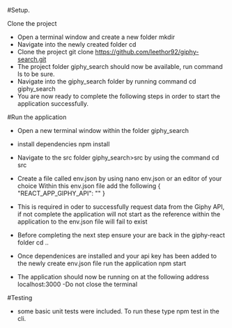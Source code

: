 #Setup.

Clone the project

* Open a terminal window and create a new folder mkdir <foldername>
* Navigate into the newly created folder cd <foldername>
* Clone the project git clone https://github.com/leethor92/giphy-search.git
* The project folder giphy_search should now be available, run command ls to be sure.
* Navigate into the giphy_search folder by running command cd giphy_search
* You are now ready to complete the following steps in order to start the application successfully.

#Run the application

* Open a new terminal window within the folder giphy_search

* install dependencies npm install

* Navigate to the src folder giphy_search>src by using the command cd src

* Create a file called env.json by using nano env.json or an editor of your choice
Within this env.json file add the following
{
  "REACT_APP_GIPHY_API": "<Enter your gihpy api>"
}
* This is required in oder to successfully request data from the Giphy API, if not complete the application will not start as the reference within the application to the env.json file will fail to exist

* Before completing the next step ensure your are back in the giphy-react folder cd ..

* Once dependenices are installed and your api key has been added to the newly create env.json file run the application npm start

* The application should now be running on at the following address localhost:3000 -Do not close the terminal

#Testing
* some basic unit tests were included. To run these type npm test in the cli.

